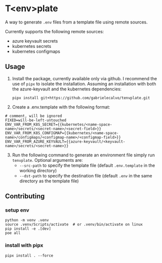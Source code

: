 # T\<env\>plate

A way to generate `.env` files from a template file using remote sources.

Currently supports the following remote sources:

- azure keyvault secrets
- kubernetes secrets
- kubernetes configmaps

## Usage

1. Install the package, currently available only via github. I recommend the use of `pipx` to isolate the installation. 
   Assuming an installation with both the azure-keyvault and the kubernetes dependencies: 

   `pipx install git+https://github.com/gabrielecalvo/tenvplate.git`

2. Create a .env.template with the following format:

```env
# comment, will be ignored
FIXED=will-be-left-untouched
ENV_VAR_FROM_K8S_SECRET={{kubernetes/<name-space-name>/secrets/<secret-name>/<secret-field>}}
ENV_VAR_FROM_K8S_CONFIGMAP={{kubernetes/<name-space-name>/configmaps/<configmap-name>/<configmap-field>}}
ENV_VAR_FROM_AZURE_KEYVAULT={{azure-keyvault/<keyvault-name>/secrets/<secret-name>}}
```

3. Run the following command to generate an environment file simply run `tenvplate`. Optional arguments are:
   - `--src-path` to specify the template file (default `.env.template` in the working directory)
   - `--dst-path` to specify the destination file (default `.env` in the same directory as the template file)


## Contributing
### setup env
```
python -m venv .venv
source .venv/Scripts/activate  # or .venv/bin/activate on linux
pip install -e .[dev]
poe all
```
### install with pipx
```
pipx install . --force
```